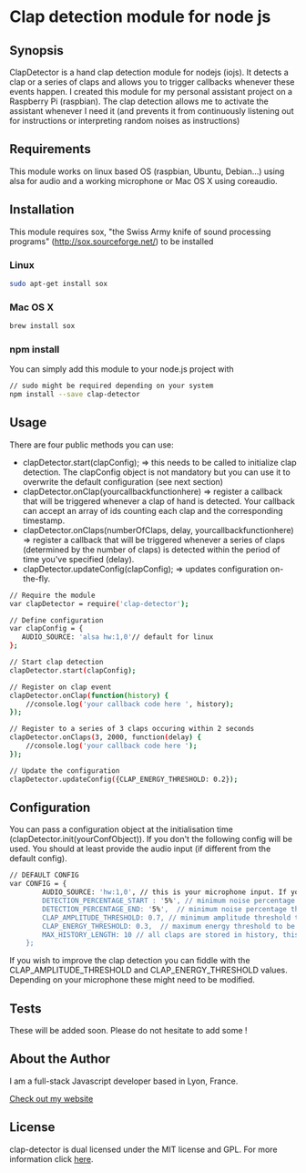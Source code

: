 Clap detection module for node js
===

## Synopsis

ClapDetector is a hand clap detection module for nodejs (iojs). It detects a clap or a series of claps and allows you to trigger callbacks whenever these events happen.
I created this module for my personal assistant project on a Raspberry Pi (raspbian). The clap detection allows me to activate the assistant whenever I need it (and prevents it from continuously listening out for instructions or interpreting random noises as instructions)

## Requirements
This module works on linux based OS (raspbian, Ubuntu, Debian...) using alsa for audio and a working microphone or Mac OS X using coreaudio.

## Installation

This module requires sox, "the Swiss Army knife of sound processing programs" (http://sox.sourceforge.net/) to be installed
### Linux
```bash
sudo apt-get install sox
```
### Mac OS X
```bash
brew install sox
```

### npm install
You can simply add this module to your node.js project with
```bash
// sudo might be required depending on your system
npm install --save clap-detector
```

## Usage

There are four public methods you can use:
- clapDetector.start(clapConfig);
=> this needs to be called to initialize clap detection. The clapConfig object is not mandatory but you can use it to overwrite the default configuration (see next section)
- clapDetector.onClap(yourcallbackfunctionhere)
=> register a callback that will be triggered whenever a clap of hand is detected. Your callback can accept an array of ids counting each clap and the corresponding timestamp.
- clapDetector.onClaps(numberOfClaps, delay, yourcallbackfunctionhere)
=> register a callback that will be triggered whenever a series of claps (determined by the number of claps) is detected within the period of time you've specified (delay).
- clapDetector.updateConfig(clapConfig);
=> updates configuration on-the-fly.

```bash
// Require the module
var clapDetector = require('clap-detector');

// Define configuration
var clapConfig = {
   AUDIO_SOURCE: 'alsa hw:1,0'// default for linux
};

// Start clap detection
clapDetector.start(clapConfig);

// Register on clap event
clapDetector.onClap(function(history) {
    //console.log('your callback code here ', history);
});

// Register to a series of 3 claps occuring within 2 seconds
clapDetector.onClaps(3, 2000, function(delay) {
    //console.log('your callback code here ');
});

// Update the configuration
clapDetector.updateConfig({CLAP_ENERGY_THRESHOLD: 0.2});
```

## Configuration

You can pass a configuration object at the initialisation time (clapDetector.init(yourConfObject)). If you don't the following config will be used. You should at least provide the audio input (if different from the default config).

```bash
// DEFAULT CONFIG
var CONFIG = {
        AUDIO_SOURCE: 'hw:1,0', // this is your microphone input. If you don't know it you can refer to this thread (http://www.voxforge.org/home/docs/faq/faq/linux-how-to-determine-your-audio-cards-or-usb-mics-maximum-sampling-rate)
        DETECTION_PERCENTAGE_START : '5%', // minimum noise percentage threshold necessary to start recording sound
        DETECTION_PERCENTAGE_END: '5%',  // minimum noise percentage threshold necessary to stop recording sound
        CLAP_AMPLITUDE_THRESHOLD: 0.7, // minimum amplitude threshold to be considered as clap
        CLAP_ENERGY_THRESHOLD: 0.3,  // maximum energy threshold to be considered as clap
        MAX_HISTORY_LENGTH: 10 // all claps are stored in history, this is its max length
    };
```

If you wish to improve the clap detection you can fiddle with the CLAP_AMPLITUDE_THRESHOLD and CLAP_ENERGY_THRESHOLD values. Depending on your microphone these might need to be modified.

## Tests

These will be added soon. Please do not hesitate to add some !

## About the Author

I am a full-stack Javascript developer based in Lyon, France.

[Check out my website](http://www.thomschell.com)

## License

clap-detector is dual licensed under the MIT license and GPL.
For more information click [here](https://opensource.org/licenses/MIT).
